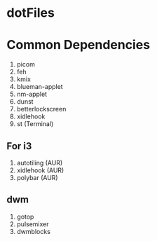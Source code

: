 # dotFiles

# Common Dependencies
1. picom
2. feh
3. kmix
4. blueman-applet
5. nm-applet
6. dunst
7. betterlockscreen
8. xidlehook
9. st (Terminal)
## For i3
1. autotiling (AUR)
2. xidlehook (AUR)
3. polybar (AUR)

## dwm
1. gotop
2. pulsemixer
3. dwmblocks

